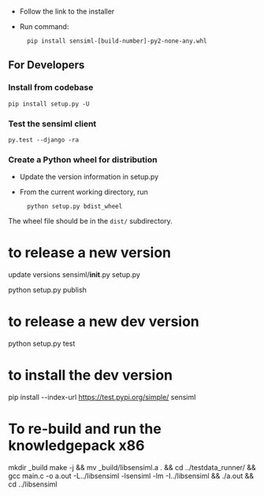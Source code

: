 
* Follow the link to the installer
* Run command:

        pip install sensiml-[build-number]-py2-none-any.whl

## For Developers

### Install from codebase

    pip install setup.py -U

### Test the sensiml client

    py.test --django -ra

### Create a Python wheel for distribution
* Update the version information in setup.py
* From the current working directory, run

        python setup.py bdist_wheel

The wheel file should be in the `dist/` subdirectory.


# to release a new version

update versions
    sensiml/__init__.py
    setup.py

python setup.py publish

# to release a new dev version

python setup.py test

# to install the dev version

pip install --index-url https://test.pypi.org/simple/  sensiml


# To re-build and run the knowledgepack x86

mkdir _build
make -j && mv _build/libsensiml.a . && cd ../testdata_runner/ && gcc main.c -o a.out -L../libsensiml -lsensiml -lm -I../libsensiml && ./a.out && cd ../libsensiml